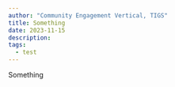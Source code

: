 ```yaml
---
author: "Community Engagement Vertical, TIGS"
title: Something
date: 2023-11-15
description: 
tags:
  - test
---
```

Something